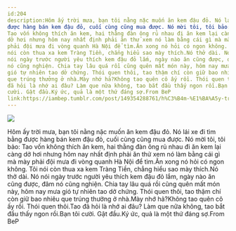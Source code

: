 ```yaml
---
id:204
description:Hôm ấy trời mưa, bạn tôi nằng nặc muốn ăn kem đậu đỏ. Nó lái xe đi tìm bằng
được hàng bán kem đậu đỏ, cuối cùng cũng mua được. Nó mời tôi, tôi bảo:
Tao vốn không thích ăn kem, hai thằng đàn ông rủ nhau đi ăn kem lại càng
dở hơi nhưng hôm nay nhất định phải ăn thử xem nó làm bằng cái gì mà mày
phải đội mưa đi vòng quanh Hà Nội để tìm.Ăn xong nó hỏi có ngon không. Tôi
nói còn thua xa kem Tràng Tiền, chẳng hiểu sao mày thích.Nó thở dài. Nó
nói ngày trước người yêu thích kem đậu đỏ lắm, ngày nào ăn cũng được, đâm
nó cũng nghiện. Chia tay lâu quá rồi cũng quên mất món này, hôm nay mưa
gió tự nhiên tao dở chứng. Thói quen thôi, tao thậm chí còn giữ bao nhiêu
que trúng thưởng ở nhà.Mày nhớ hả?Không tao quên cô ấy rồi. Thói quen thôi.Tao
đã hỏi là nhớ ai đâu? Làm que nữa không, tao bắt đầu thấy ngon rồi.Bạn tôi
cười. Gật đầu.Ký ức, quả là một thứ đáng sợ.From BeP
link:https://iambep.tumblr.com/post/149354288761/h%C3%B4m-%E1%BA%A5y-tr%E1%BB%9Di-m%C6%B0a-b%E1%BA%A1n-t%C3%B4i-n%E1%BA%B1ng-n%E1%BA%B7c-mu%E1%BB%91n-%C4%83n-kem-%C4%91%E1%BA%ADu
---
```


![](https://64.media.tumblr.com/232844009138336e08742366a1141766/tumblr_occibqPrW51u3a9rjo1_500.jpg)

Hôm ấy trời mưa, bạn tôi nằng nặc muốn ăn kem đậu đỏ. Nó lái xe đi tìm bằng
được hàng bán kem đậu đỏ, cuối cùng cũng mua được. Nó mời tôi, tôi bảo:
Tao vốn không thích ăn kem, hai thằng đàn ông rủ nhau đi ăn kem lại càng
dở hơi nhưng hôm nay nhất định phải ăn thử xem nó làm bằng cái gì mà mày
phải đội mưa đi vòng quanh Hà Nội để tìm.Ăn xong nó hỏi có ngon không. Tôi
nói còn thua xa kem Tràng Tiền, chẳng hiểu sao mày thích.Nó thở dài. Nó
nói ngày trước người yêu thích kem đậu đỏ lắm, ngày nào ăn cũng được, đâm
nó cũng nghiện. Chia tay lâu quá rồi cũng quên mất món này, hôm nay mưa
gió tự nhiên tao dở chứng. Thói quen thôi, tao thậm chí còn giữ bao nhiêu
que trúng thưởng ở nhà.Mày nhớ hả?Không tao quên cô ấy rồi. Thói quen thôi.Tao
đã hỏi là nhớ ai đâu? Làm que nữa không, tao bắt đầu thấy ngon rồi.Bạn tôi
cười. Gật đầu.Ký ức, quả là một thứ đáng sợ.From BeP
